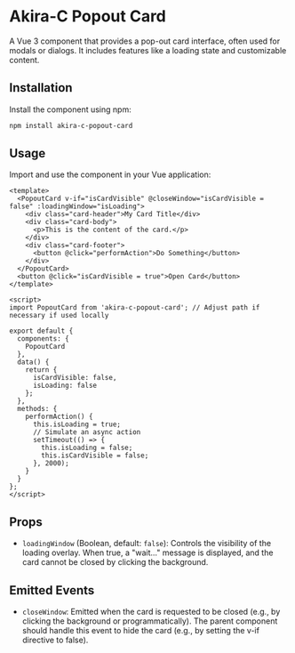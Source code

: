 # Akira-C Popout Card

A Vue 3 component that provides a pop-out card interface, often used for modals or dialogs. It includes features like a loading state and customizable content.

## Installation

Install the component using npm:

```bash
npm install akira-c-popout-card
```

## Usage

Import and use the component in your Vue application:

```vue
<template>
  <PopoutCard v-if="isCardVisible" @closeWindow="isCardVisible = false" :loadingWindow="isLoading">
    <div class="card-header">My Card Title</div>
    <div class="card-body">
      <p>This is the content of the card.</p>
    </div>
    <div class="card-footer">
      <button @click="performAction">Do Something</button>
    </div>
  </PopoutCard>
  <button @click="isCardVisible = true">Open Card</button>
</template>

<script>
import PopoutCard from 'akira-c-popout-card'; // Adjust path if necessary if used locally

export default {
  components: {
    PopoutCard
  },
  data() {
    return {
      isCardVisible: false,
      isLoading: false
    };
  },
  methods: {
    performAction() {
      this.isLoading = true;
      // Simulate an async action
      setTimeout(() => {
        this.isLoading = false;
        this.isCardVisible = false;
      }, 2000);
    }
  }
};
</script>
```

## Props

- `loadingWindow` (Boolean, default: `false`): Controls the visibility of the loading overlay. When true, a "wait..." message is displayed, and the card cannot be closed by clicking the background.

## Emitted Events

- `closeWindow`: Emitted when the card is requested to be closed (e.g., by clicking the background or programmatically). The parent component should handle this event to hide the card (e.g., by setting the v-if directive to false).
